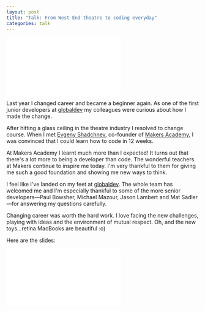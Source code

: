 ```yaml
---
layout: post
title: "Talk: From West End theatre to coding everyday"
categories: talk
---
```

<div class="embed-container  ratio16x9  vimeo">
    <iframe src="//player.vimeo.com/video/114144583" frameborder="0" webkitallowfullscreen mozallowfullscreen allowfullscreen></iframe>
</div>

Last year I changed career and became a beginner again. As one of the first
junior developers at [globaldev] my colleagues were curious about how I made
the change.

After hitting a glass ceiling in the theatre industry I resolved to change
course. When I met [Evgeny Shadchnev], co-founder of [Makers Academy], I was
convinced that I could learn how to code in 12 weeks.

At Makers Academy I learnt much more than I expected! It turns out that there's
a lot more to being a developer than code. The wonderful teachers at Makers
continue to inspire me today. I'm very thankful to them for giving me such a
good foundation and showing me new ways to think.

I feel like I've landed on my feet at [globaldev]. The whole team has welcomed
me and I'm especially thankful to some of the more senior developers&mdash;Paul
Bowsher, Michael Mazour, Jason Lambert and Mat Sadler&mdash;for answering my
questions carefully.

Changing career was worth the hard work. I love facing the new challenges,
playing with ideas and the environment of mutual respect. Oh, and the new
toys&hellip;retina MacBooks are beautiful :o)

Here are the slides:

<div class="embed-container  ratio16x9  slideshare">
    <iframe src="//www.slideshare.net/slideshow/embed_code/42636269" frameborder="0" marginwidth="0" marginheight="0" scrolling="no"></iframe>
</div>

[globaldev]: http://globaldev.co.uk
[Makers Academy]: http://www.makersacademy.com
[Evgeny Shadchnev]: http://twitter.com/shadchnev
